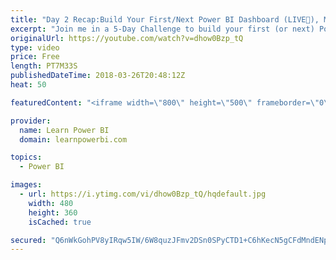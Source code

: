 ```yaml
---
title: "Day 2 Recap:Build Your First/Next Power BI Dashboard (LIVE🔴), Mar 26"
excerpt: "Join me in a 5-Day Challenge to build your first (or next) Power BI Dashboard. Accept the challenge at 👉 http://www.learnpowerbi.com/challenge  ⚡Power On!⚡ -Avi Singh / Powerbipro / Microsoft MVP  Support the stream: https://streamlabs.com/powerbipro Multistreaming with https://restream.io/"
originalUrl: https://youtube.com/watch?v=dhow0Bzp_tQ
type: video
price: Free
length: PT7M33S
publishedDateTime: 2018-03-26T20:48:12Z
heat: 50

featuredContent: "<iframe width=\"800\" height=\"500\" frameborder=\"0\" src=\"https://www.youtube.com/embed/dhow0Bzp_tQ\" allow=\"accelerometer; autoplay; encrypted-media; gyroscope; picture-in-picture\" allowfullscreen></iframe>"

provider:
  name: Learn Power BI
  domain: learnpowerbi.com

topics:
  - Power BI

images:
  - url: https://i.ytimg.com/vi/dhow0Bzp_tQ/hqdefault.jpg
    width: 480
    height: 360
    isCached: true

secured: "Q6nWkGohPV8yIRqw5IW/6W8quzJFmv2DSn0SPyCTD1+C6hKecN5gCFdMndENpn3fd9p6iUQPgIRKhOM0LZ1V0W9BR4caAyhTaaUbVTx6OyE3amfuT6i33ww7vYTA6MWiEHHunIs5UJ1ql0zHYqu5Oux+Uxv4CAJoeoYs+akiAVxHPgQhbisc/R0b/Q1HOjOU7sRiWCgnpFL1zsHe7ZrcZxX91Yi/XuT0/sKDIygPl0g7EJ6ggb+Z5G252/Zd/9QJL9vyDFZn7ZGdvT16TlXto8ug+4xrn1CizbUe3Avy6pDSWd++ICvWgUNOJYcy57PVUfULHvXC/4QROmAxBJ0p+PzRo03r9468EYHCPrPIq2fFJ1ZqTZ7QJq82ljtGCI6/yJc+JTByWsPS8RmgR+AtxjUvmYKNvYwfpYRVNTIPlz4=;l5cWPNafYngroa7ehj7CpA=="
---
```


